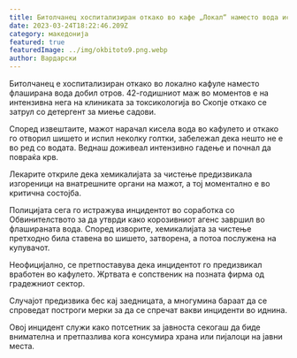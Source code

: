 ```yaml
---
title: Битолчанец хоспитализиран откако во кафе „Локал“ наместо вода испил отров
date: 2023-03-24T18:22:46.209Z
category: македонија
featured: true
featuredImage: ../img/okbitoto9.png.webp
author: Вардарски
---
```


Битолчанец е хоспитализиран откако во локално кафуле наместо флаширана вода добил отров. 42-годишниот маж во моментов е на интензивна нега на клиниката за токсикологија во Скопје откако се затрул со детергент за миење садови.

Според извештаите, мажот нарачал кисела вода во кафулето и откако го отворил шишето и испил неколку голтки, забележал дека нешто не е во ред со водата. Веднаш доживеал интензивно гадење и почнал да повраќа крв.

Лекарите откриле дека хемикалијата за чистење предизвикала изгореници на внатрешните органи на мажот, а тој моментално е во критична состојба.

Полицијата сега го истражува инцидентот во соработка со Обвинителството за да утврди како корозивниот агенс завршил во флашираната вода. Според изворите, хемикалијата за чистење претходно била ставена во шишето, затворена, а потоа послужена на купувачот.

Неофицијално, се претпоставува дека инцидентот го предизвикал вработен во кафулето. Жртвата е сопственик на позната фирма од градежниот сектор.

Случајот предизвика бес кај заедницата, а многумина бараат да се спроведат построги мерки за да се спречат вакви инциденти во иднина.

Овој инцидент служи како потсетник за јавноста секогаш да биде внимателна и претпазлива кога консумира храна или пијалоци на јавни места.
